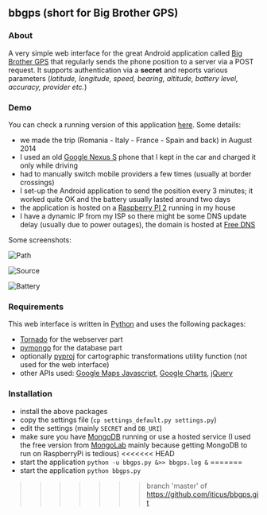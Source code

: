 ## bbgps (short for Big Brother GPS)

### About
A very simple web interface for the great Android application called [Big Brother GPS](https://play.google.com/store/apps/details?id=org.gnarf.bigbrother.gps) that regularly sends the phone position to a server via a POST request. It supports authentication via a **secret** and reports various parameters (*latitude, longitude, speed, bearing, altitude, battery level, accuracy, provider etc.*)

### Demo
You can check a running version of this application [here](http://bbgps.rssind.com/). Some details:

* we made the trip (Romania - Italy - France - Spain and back) in August 2014
* I used an old [Google Nexus S](https://en.wikipedia.org/wiki/Nexus_S) phone that I kept in the car and charged it only while driving
* had to manually switch mobile providers a few times (usually at border crossings)
* I set-up the Android application to send the position every 3 minutes; it worked quite OK and the battery usually lasted around two days 
* the application is hosted on a [Raspberry PI 2](https://www.raspberrypi.org/products/raspberry-pi-2-model-b/) running in my house
* I have a dynamic IP from my ISP so there might be some DNS update delay (usually due to power outages), the domain is hosted at [Free DNS](http://freedns.afraid.org/)

Some screenshots:

![Path](http://rssind.com/images/path.png)

![Source](http://rssind.com/images/source.png)

![Battery](http://rssind.com/images/battery.png)

### Requirements
This web interface is written in [Python](https://www.python.org/) and uses the following packages:

 * [Tornado](http://www.tornadoweb.org/en/stable/) for the webserver part
 * [pymongo](https://api.mongodb.org/python/current/) for the database part
 * optionally [pyproj](https://github.com/jswhit/pyproj) for cartographic transformations utility function (not used for the web interface)
 * other APIs used: [Google Maps Javascript](https://developers.google.com/maps/documentation/javascript/), [Google Charts](https://developers.google.com/chart/?hl=en), [jQuery](https://jquery.com/) 
 
### Installation

 * install the above packages
 * copy the settings file (```cp settings_default.py settings.py```)
 * edit the settings (mainly ```SECRET``` and ```DB_URI```) 
 * make sure you have [MongoDB](https://www.mongodb.org/) running or use a hosted service (I used the free version from [MongoLab](https://mongolab.com/) mainly because getting MongoDB to run on RaspberryPi is tedious)
<<<<<<< HEAD
 * start the application ```python -u bbgps.py &>> bbgps.log &```
=======
 * start the application ```python bbgps.py```
>>>>>>> branch 'master' of https://github.com/iticus/bbgps.git
